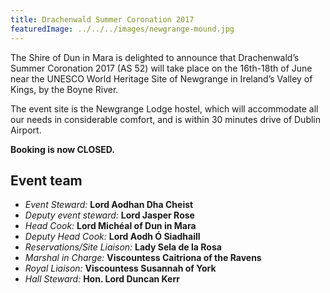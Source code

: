 ```yaml
---
title: Drachenwald Summer Coronation 2017
featuredImage: ../../../images/newgrange-mound.jpg
---
```


The Shire of Dun in Mara is delighted to announce that Drachenwald’s Summer Coronation 2017 (AS 52) will take place on the 16th-18th of June near the UNESCO World Heritage Site of Newgrange in Ireland’s Valley of Kings, by the Boyne River.

The event site is the Newgrange Lodge hostel, which will accommodate all our needs in considerable comfort, and is within 30 minutes drive of Dublin Airport.

**Booking is now CLOSED.**

Event team
----------

* _Event Steward:_                      **Lord Aodhan Dha Cheist**
* _Deputy event steward:_         **Lord Jasper Rose**
* _Head Cook:_                            **Lord Michéal of Dun in Mara**
* _Deputy Head Cook:_              **Lord Aodh Ó Siadhaill**
* _Reservations/Site Liaison:_ **Lady Sela de la Rosa**
* _Marshal in Charge:_              **Viscountess Caitriona of the Ravens**
* _Royal Liaison:_                       **Viscountess Susannah of York**
* _Hall Steward:_                        **Hon. Lord Duncan Kerr**